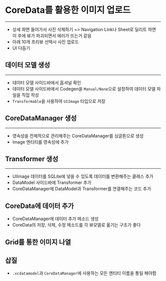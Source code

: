 # CoreData를 활용한 이미지 업로드
---
- 상세 화면 들어가서 사진 삭제하기 => Navigation Link나 Sheet로 딜리트 하면 이 후에 뷰가 파괴되면서 에러가 뜨는거 같음
- 아래 10개 프리뷰 선택시 사진 업로드
- UI 다듬기

## 데이터 모델 생성
---
- 데이터 모델 사이드바에서 옵셔널 확인
- 데이터 모델 사이드바에서 Codegen을 `Manual/None`으로 설정하여 데이터 모델 파일을 직접 작성
- `Transformable`을 사용하여 `UIImage` 타입으로 저장


## CoreDataManager 생성
---
- 영속성을 전체적으로 관리해주는 CoreDataManager를 싱글톤으로 생성
- Image 엔티티를 영속성에 추가

## Transformer 생성
---
- UIImage 데이터를 SQLite에 넣을 수 있도록 데이터를 변환해주는 클래스 추가
- DataModel 사이드바에 Transformer 추가
- CoreDataManager에 DataModel과 Transformer를 연결해주는 코드 추가

## CoreData에 데이터 추가
- CoreDataManager에 데이터 추가 메소드 생성
- CoreData의 저장, 삭제, 수정 메소드를 각 뷰모델로 옮기는 구조가 좋다 

## Grid를 통한 이미지 나열

## 

## 삽질
- `.xcdatamodel`과 `CoreDataManager`에 사용하는 모든 엔티티 이름을 통일 해야함




